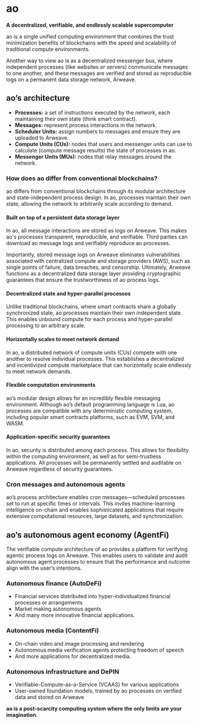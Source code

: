# ao

**A decentralized, verifiable, and endlessly scalable supercomputer**

ao is a single unified computing environment that combines the trust minimization benefits of blockchains with the speed and scalability of traditional compute environments.

Another way to view ao is as a decentralized messenger bus, where independent processes (like websites or servers) communicate messages to one another, and these messages are verified and stored as reproducible logs on a permanent data storage network, Arweave.

## ao’s architecture

- **Processes:** a set of instructions executed by the network, each maintaining their own state (think smart contract).
- **Messages:** represent process interactions in the network.
- **Scheduler Units:** assign numbers to messages and ensure they are uploaded to Arweave.
- **Compute Units (CUs):** nodes that users and messenger units can use to calculate (compute message results) the state of processes in ao.
- **Messenger Units (MUs):** nodes that relay messages around the network.

### How does ao differ from conventional blockchains?

ao differs from conventional blockchains through its modular architecture and state-independent process design. In ao, processes maintain their own state, allowing the network to arbitrarily scale according to demand.

#### Built on top of a persistent data storage layer

In ao, all message interactions are stored as logs on Arweave. This makes ao's processes transparent, reproducible, and verifiable. Third parties can download ao message logs and verifiably reproduce ao processes.

Importantly, stored message logs on Arweave eliminates vulnerabilities associated with centralized compute and storage providers (AWS), such as single points of failure, data breaches, and censorship. Ultimately, Arweave functions as a decentralized data storage layer providing cryptographic guarantees that ensure the trustworthiness of ao process logs.

#### Decentralized state and hyper-parallel processes

Unlike traditional blockchains, where smart contracts share a globally synchronized state, ao processes maintain their own independent state. This enables unbound compute for each process and hyper-parallel processing to an arbitrary scale.

#### Horizontally scales to meet network demand

In ao, a distributed network of compute units (CUs) compete with one another to resolve individual processes. This establishes a decentralized and incentivized compute marketplace that can horizontally scale endlessly to meet network demands.

#### Flexible computation environments

ao’s modular design allows for an incredibly flexible messaging environment. Although ao’s default programming language is Lua, ao processes are compatible with any deterministic computing system, including popular smart contracts platforms, such as EVM, SVM, and WASM.

#### Application-specific security guarantees

In ao, security is distributed among each process. This allows for flexibility within the computing environment, as well as for semi-trustless applications. All processes will be permanently settled and auditable on Arweave regardless of security guarantees.

### Cron messages and autonomous agents

ao’s process architecture enables cron messages—scheduled processes set to run at specific times or intervals. This invites machine-learning intelligence on-chain and enables sophisticated applications that require extensive computational resources, large datasets, and synchronization.

## ao’s autonomous agent economy (AgentFi)

The verifiable compute architecture of ao provides a platform for verifying agentic process logs on Arweave. This enables users to validate and audit autonomous agent processes to ensure that the performance and outcome align with the user’s intentions.

### Autonomous finance (AutoDeFi)

- Financial services distributed into hyper-individualized financial processes or arrangements
- Market making autonomous agents
- And many more innovative financial applications.

### Autonomous media (ContentFi)

- On-chain video and image processing and rendering
- Autonomous media verification agents protecting freedom of speech
- And more applications for decentralized media.

### Autonomous infrastructure and DePIN

- Verifiable-Compute-as-a-Service (VCAAS) for various applications
- User-owned foundation models, trained by ao processes on verified data and stored on Arweave

**ao is a post-scarcity computing system where the only limits are your imagination.**
